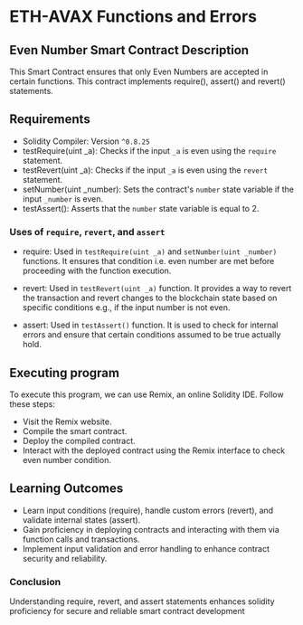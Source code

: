 # ETH-AVAX Functions and Errors

## Even Number Smart Contract Description
This Smart Contract ensures that only Even Numbers are accepted in certain functions. This contract implements require(), assert() and revert() statements.


## Requirements
- Solidity Compiler: Version `^0.8.25`
- testRequire(uint _a): Checks if the input `_a` is even using the `require` statement.
- testRevert(uint _a): Checks if the input `_a` is even using the `revert` statement.
- setNumber(uint _number): Sets the contract's `number` state variable if the input `_number` is even.
- testAssert(): Asserts that the `number` state variable is equal to 2.

 ### Uses of `require`, `revert`, and `assert`

- require: Used in `testRequire(uint _a)` and `setNumber(uint _number)` functions. It ensures that condition i.e. even number are met before proceeding with the function execution. 

- revert: Used in `testRevert(uint _a)` function. It provides a way to revert the transaction and revert changes to the blockchain state based on specific conditions e.g., if the input number is not even.

- assert: Used in `testAssert()` function. It is used to check for internal errors and ensure that certain conditions assumed to be true actually hold. 

## Executing program
To execute this program, we can use Remix, an online Solidity IDE. Follow these steps:

- Visit the Remix website.
- Compile the smart contract.
- Deploy the compiled contract.
- Interact with the deployed contract using the Remix interface to check even number condition.

## Learning Outcomes
- Learn input conditions (require), handle custom errors (revert), and validate internal states (assert).
- Gain proficiency in deploying contracts and interacting with them via function calls and transactions.
- Implement input validation and error handling to enhance contract security and reliability.


### Conclusion
Understanding require, revert, and assert statements enhances solidity proficiency for secure and reliable smart contract development





